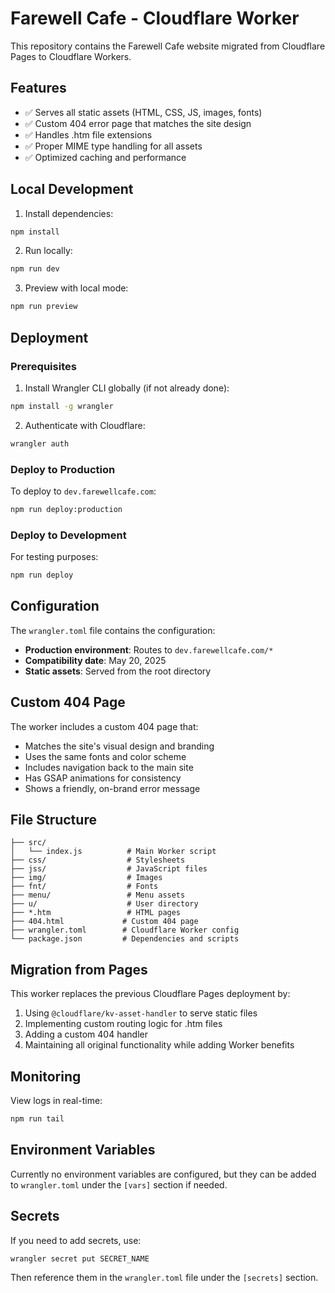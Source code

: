 # Farewell Cafe - Cloudflare Worker

This repository contains the Farewell Cafe website migrated from Cloudflare Pages to Cloudflare Workers.

## Features

- ✅ Serves all static assets (HTML, CSS, JS, images, fonts)
- ✅ Custom 404 error page that matches the site design
- ✅ Handles .htm file extensions
- ✅ Proper MIME type handling for all assets
- ✅ Optimized caching and performance

## Local Development

1. Install dependencies:
```bash
npm install
```

2. Run locally:
```bash
npm run dev
```

3. Preview with local mode:
```bash
npm run preview
```

## Deployment

### Prerequisites

1. Install Wrangler CLI globally (if not already done):
```bash
npm install -g wrangler
```

2. Authenticate with Cloudflare:
```bash
wrangler auth
```

### Deploy to Production

To deploy to `dev.farewellcafe.com`:

```bash
npm run deploy:production
```

### Deploy to Development

For testing purposes:

```bash
npm run deploy
```

## Configuration

The `wrangler.toml` file contains the configuration:

- **Production environment**: Routes to `dev.farewellcafe.com/*`
- **Compatibility date**: May 20, 2025
- **Static assets**: Served from the root directory

## Custom 404 Page

The worker includes a custom 404 page that:
- Matches the site's visual design and branding
- Uses the same fonts and color scheme
- Includes navigation back to the main site
- Has GSAP animations for consistency
- Shows a friendly, on-brand error message

## File Structure

```
├── src/
│   └── index.js          # Main Worker script
├── css/                  # Stylesheets
├── jss/                  # JavaScript files
├── img/                  # Images
├── fnt/                  # Fonts
├── menu/                 # Menu assets
├── u/                    # User directory
├── *.htm                 # HTML pages
├── 404.html             # Custom 404 page
├── wrangler.toml        # Cloudflare Worker config
└── package.json         # Dependencies and scripts
```

## Migration from Pages

This worker replaces the previous Cloudflare Pages deployment by:

1. Using `@cloudflare/kv-asset-handler` to serve static files
2. Implementing custom routing logic for .htm files
3. Adding a custom 404 handler
4. Maintaining all original functionality while adding Worker benefits

## Monitoring

View logs in real-time:
```bash
npm run tail
```

## Environment Variables

Currently no environment variables are configured, but they can be added to `wrangler.toml` under the `[vars]` section if needed.

## Secrets

If you need to add secrets, use:
```bash
wrangler secret put SECRET_NAME
```

Then reference them in the `wrangler.toml` file under the `[secrets]` section.
